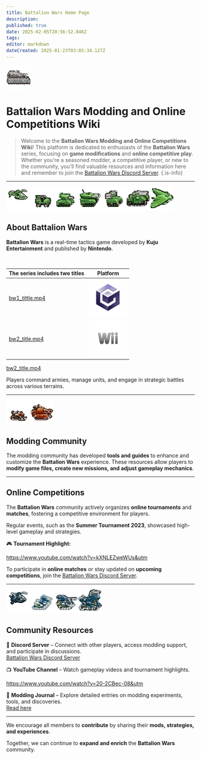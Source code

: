 ```yaml
---
title: Battalion Wars Home Page
description: 
published: true
date: 2025-02-05T20:56:52.846Z
tags: 
editor: markdown
dateCreated: 2025-01-23T03:05:34.127Z
---
```


![wf-kse-station_(2).gif](/wf-kse-station_(2).gif)

# Battalion Wars Modding and Online Competitions Wiki 

> Welcome to the **Battalion Wars Modding and Online Competitions Wiki**! This platform is dedicated to enthusiasts of the **Battalion Wars** series, focusing on **game modifications** and **online competitive play**. Whether you're a seasoned modder, a competitive player, or new to the community, you'll find valuable resources and information here and remember to join the [Battalion Wars Discord Server](https://discord.gg/aPvrTsDARJ).
{.is-info}

---
![wf-gunship.gif](/wf-gunship.gif)![wf-heavyrecon.gif](/wf-heavyrecon.gif)![icon_wf_ltnk01.dxt1.4108.0.255.2.16.0.gif](/icon_wf_ltnk01.dxt1.4108.0.255.2.16.0.gif)![icon_wf_htnk01.dxt1.4108.0.255.2.16.0.gif](/icon_wf_htnk01.dxt1.4108.0.255.2.16.0.gif)![wf-aatank.gif](/wf-aatank.gif)![wf-b-stationm.gif](/wf-b-stationm.gif)![wf-strato1.gif](/wf-strato1.gif)
## About Battalion Wars 

**Battalion Wars** is a real-time tactics game developed by **Kuju Entertainment** and published by **Nintendo**.

<br>

| The series includes two titles | Platform |
|---|---|
| [bw1_tittle.mp4](/bw1_tittle.mp4) | ![gclogo-removebg-preview_(1).png](/gclogo-removebg-preview_(1).png) |
| [bw2_title.mp4](/bw2_title.mp4) | ![wiilogo-removebg-preview_(2).png](/wiilogo-removebg-preview_(2).png) |

[bw2_title.mp4](/bw2_title.mp4)


Players command armies, manage units, and engage in strategic battles across various terrains.

---
![icon_t_reco01.dxt1.4108.0.255.2.18.0.gif](/icon_t_reco01.dxt1.4108.0.255.2.18.0.gif)![icon_t_htnk01.dxt1.4108.0.255.2.24.0.gif](/icon_t_htnk01.dxt1.4108.0.255.2.24.0.gif)
## Modding Community

The modding community has developed **tools and guides** to enhance and customize the **Battalion Wars** experience. These resources allow players to **modify game files, create new missions, and adjust gameplay mechanics**.

---

## Online Competitions

The **Battalion Wars** community actively organizes **online tournaments** and **matches**, fostering a competitive environment for players.

Regular events, such as the **Summer Tournament 2023**, showcased high-level gameplay and strategies.

🎮 **Tournament Highlight:**

https://www.youtube.com/watch?v=kXNLEZweWUs&utm

To participate in **online matches** or stay updated on **upcoming competitions**, join the [Battalion Wars Discord Server](https://discord.gg/aPvrTsDARJ).

---
![xy-gunship.gif](/xy-gunship.gif)![icon_x_ltnk01.p8.4108.0.255.2.17.0.gif](/icon_x_ltnk01.p8.4108.0.255.2.17.0.gif)![icon_x_htnk01.dxt1.4108.0.255.2.17.0.gif](/icon_x_htnk01.dxt1.4108.0.255.2.17.0.gif)![icon_x_bsta01.dxt1.4108.0.255.2.22.0.gif](/icon_x_bsta01.dxt1.4108.0.255.2.22.0.gif)
## Community Resources

🔹 **Discord Server** – Connect with other players, access modding support, and participate in discussions.  
[Battalion Wars Discord Server](https://discord.gg/aPvrTsDARJ)

📺 **YouTube Channel** – Watch gameplay videos and tournament highlights.  

https://www.youtube.com/watch?v=20-2CBec-08&utm

📜 **Modding Journal** – Explore detailed entries on modding experiments, tools, and discoveries.  
[Read here](https://koopanique.neocities.org/video_games/battalion_wars-modding_journal)

---

We encourage all members to **contribute** by sharing their **mods, strategies, and experiences**.

Together, we can continue to **expand and enrich** the **Battalion Wars** community.